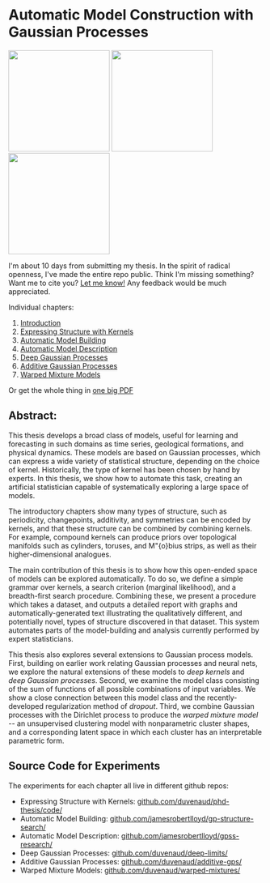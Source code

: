 Automatic Model Construction with Gaussian Processes
=====================

<img src="https://raw.githubusercontent.com/duvenaud/phd-thesis/master/figures/topology/mobius.png" width="200"> <img src="https://raw.githubusercontent.com/duvenaud/phd-thesis/master/figures/additive/3d-kernel/3d_add_kernel_321.png" width="200"> <img src="https://raw.githubusercontent.com/duvenaud/phd-thesis/master/figures/deep-limits/map_connected/latent_coord_map_layer_39.png" width="200">



I'm about 10 days from submitting my thesis.  In the spirit of radical openness, I've made the entire repo public.  Think I'm missing something?  Want me to cite you?  <a href="mailto: dkd23@cam.ac.uk">Let me know!</a>  Any feedback would be much appreciated.

Individual chapters:

1. [Introduction](intro.pdf)
2. [Expressing Structure with Kernels](kernels.pdf)
3. [Automatic Model Building](grammar.pdf)
4. [Automatic Model Description](description.pdf)
5. [Deep Gaussian Processes](deeplimits.pdf)
6. [Additive Gaussian Processes](additive.pdf)
7. [Warped Mixture Models](warped.pdf)

Or get the whole thing in [one big PDF](thesis.pdf)



Abstract:
----------

This thesis develops a broad class of models, useful for learning and forecasting in such domains as time series, geological formations, and physical dynamics. These models are based on Gaussian processes, which can express a wide variety of statistical structure, depending on the choice of kernel. Historically, the type of kernel has been chosen by hand by experts. In this thesis, we show how to automate this task, creating an artificial statistician capable of systematically exploring a large space of models.

The introductory chapters show many types of structure, such as periodicity, changepoints, additivity, and symmetries can be encoded by kernels, and that these structure can be combined by combining kernels. For example, compound kernels can produce priors over topological manifolds such as cylinders, toruses, and M\"{o}bius strips, as well as their higher-dimensional analogues.

The main contribution of this thesis is to show how this open-ended space of models can be explored automatically. To do so, we define a simple grammar over kernels, a search criterion (marginal likelihood), and a breadth-first search procedure. Combining these, we present a procedure which takes a dataset, and outputs a detailed report with graphs and automatically-generated text illustrating the qualitatively different, and potentially novel, types of structure discovered in that dataset. This system automates parts of the model-building and analysis currently performed by expert statisticians.

This thesis also explores several extensions to Gaussian process models. First, building on earlier work relating Gaussian processes and neural nets, we explore the natural extensions of these models to *deep kernels* and *deep Gaussian processes*. Second, we examine the model class consisting of the sum of functions of all possible combinations of input variables. We show a close connection between this model class and the recently-developed regularization method of *dropout*. Third, we combine Gaussian processes with the Dirichlet process to produce the *warped mixture model* -- an unsupervised clustering model with nonparametric cluster shapes, and a corresponding latent space in which each cluster has an interpretable parametric form.


Source Code for Experiments
------------------

The experiments for each chapter all live in different github repos:

* Expressing Structure with Kernels: [github.com/duvenaud/phd-thesis/code/](www.github.com/duvenaud/phd-thesis/code/)
* Automatic Model Building: [github.com/jamesrobertlloyd/gp-structure-search/](www.github.com/jamesrobertlloyd/gp-structure-search/)
* Automatic Model Description: [github.com/jamesrobertlloyd/gpss-research/](www.github.com/jamesrobertlloyd/gpss-research/)
* Deep Gaussian Processes: [github.com/duvenaud/deep-limits/](www.github.com/duvenaud/deep-limits/)
* Additive Gaussian Processes: [github.com/duvenaud/additive-gps/](www.github.com/duvenaud/additive-gps/)
* Warped Mixture Models: [github.com/duvenaud/warped-mixtures/](www.github.com/duvenaud/warped-mixtures/)

